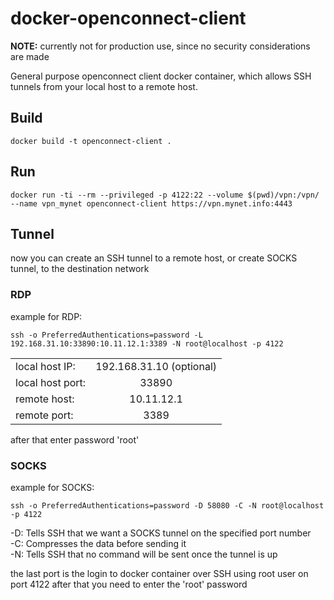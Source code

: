 # docker-openconnect-client

**NOTE:** currently not for production use, since no security considerations are made

General purpose openconnect client docker container, which allows SSH tunnels from your local host to a remote host.

## Build

    docker build -t openconnect-client .

## Run

    docker run -ti --rm --privileged -p 4122:22 --volume $(pwd)/vpn:/vpn/ --name vpn_mynet openconnect-client https://vpn.mynet.info:4443

## Tunnel
now you can create an SSH tunnel to a remote host, or create SOCKS tunnel, to the destination network 

### RDP
example for RDP:

    ssh -o PreferredAuthentications=password -L 192.168.31.10:33890:10.11.12.1:3389 -N root@localhost -p 4122

|                 |                          |
| --------------- |:------------------------:|
| local host IP:  | 192.168.31.10 (optional) |
| local host port:| 33890                    |
| remote host:    | 10.11.12.1               |
| remote port:    | 3389                     |


after that enter password 'root'

### SOCKS
example for SOCKS:

    ssh -o PreferredAuthentications=password -D 58080 -C -N root@localhost -p 4122

-D: Tells SSH that we want a SOCKS tunnel on the specified port number  
-C: Compresses the data before sending it  
-N: Tells SSH that no command will be sent once the tunnel is up  

the last port is the login to docker container over SSH using root user on port 4122
after that you need to enter the 'root' password
